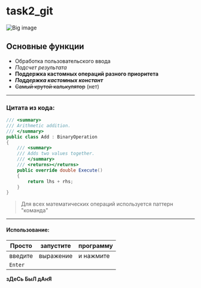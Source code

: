 # task2_git
![Big image](https://github.com/e-X-plorer/task2_git/tree/master/image.bmp)

## Основные функции
* Обработка пользовательского ввода
* *Подсчет результата*
* **Поддержка кастомных операций разного приоритета**
* **_Поддержка кастомных констант_**
* ~~Самый крутой калькулятор~~ (нет)

_____
### Цитата из кода:
```csharp
/// <summary>
/// Arithmetic addition.
/// </summary>
public class Add : BinaryOperation
{
    /// <summary>
    /// Adds two values together.
    /// </summary>
    /// <returns></returns>
    public override double Execute()
    {
        return lhs + rhs;
    }
}
```
> Для всех математических операций используется паттерн "команда"
_____
#### Использование:
|Просто |запустите|программу|
|-------|---------|---------|
|введите|выражение|и нажмите|
|`Enter`|         |         |

**зДеСь БыЛ дАнЯ**
